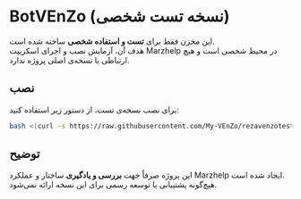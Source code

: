 # BotVEnZo (نسخه تست شخصی)

این مخزن فقط برای **تست و استفاده شخصی** ساخته شده است.  
هدف آن، آزمایش نصب و اجرای اسکریپت Marzhelp در محیط شخصی است و هیچ ارتباطی با نسخه‌ی اصلی پروژه ندارد.

## نصب

برای نصب نسخه‌ی تست، از دستور زیر استفاده کنید:

```bash
bash <(curl -s https://raw.githubusercontent.com/My-VEnZo/rezavenzotest/main/install.sh | tr -d '\r')
```

## توضیح

این پروژه صرفاً جهت **بررسی و یادگیری** ساختار و عملکرد Marzhelp ایجاد شده است.  
هیچ‌گونه پشتیبانی یا توسعه رسمی برای این نسخه ارائه نمی‌شود.
